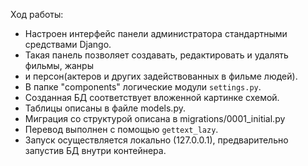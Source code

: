 Ход работы:

- Настроен интерфейс панели администратора стандартными средствами Django.
- Такая панель позволяет создавать, редактировать и удалять фильмы, жанры 
- и персон(актеров и других задействованных в фильме людей).
- В папке "components" логические модули `settings.py`.
- Созданная БД соответствует вложенной картинке схемой.
- Таблицы описаны в файле models.py.
- Миграция со структурой описана в migrations/0001_initial.py
- Перевод выполнен с помощью `gettext_lazy`.
- Запуск осуществляется локально (127.0.0.1), предварительно запустив БД внутри контейнера.
